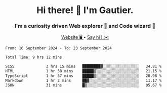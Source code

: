 <h1 align="center">Hi there! 👋 I'm Gautier.</h1>
<h3 align="center">I'm a curiosity driven Web explorer 🚀 and Code wizard 🧙</h3>

<p align="center">
  <a href="https://xisabla.github.io/">Website 🖥️ </a> •
  <a href="mailto:xisabla.dev@gmail.com">Say hi ! ✉️</a>
</p>

<!--START_SECTION:waka-->

```txt
From: 16 September 2024 - To: 23 September 2024

Total Time: 9 hrs 12 mins

SCSS              3 hrs 15 mins   ████████▓░░░░░░░░░░░░░░░░   34.81 %
HTML              1 hr 58 mins    █████▒░░░░░░░░░░░░░░░░░░░   21.15 %
TypeScript        1 hr 57 mins    █████▒░░░░░░░░░░░░░░░░░░░   20.98 %
Markdown          1 hr 2 mins     ██▓░░░░░░░░░░░░░░░░░░░░░░   11.17 %
JSON              31 mins         █▒░░░░░░░░░░░░░░░░░░░░░░░   05.67 %
```

<!--END_SECTION:waka-->
